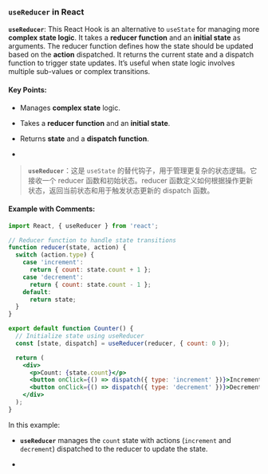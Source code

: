 ### `useReducer` in React

**`useReducer`**: This React Hook is an alternative to `useState` for managing more **complex state logic**. It takes a **reducer function** and an **initial state** as arguments. The reducer function defines how the state should be updated based on the **action** dispatched. It returns the current state and a dispatch function to trigger state updates. It’s useful when state logic involves multiple sub-values or complex transitions.

<audio src="C:\Users\10691\Downloads\__`useReducer`_.mp3"></audio>

#### Key Points:
- Manages **complex state** logic.

- Takes a **reducer function** and an **initial state**.

- Returns **state** and a **dispatch function**.

- <audio src="C:\Users\10691\Downloads\- Manages __com.mp3"></audio>

> **`useReducer`**：这是 `useState` 的替代钩子，用于管理更复杂的状态逻辑。它接收一个 reducer 函数和初始状态。reducer 函数定义如何根据操作更新状态，返回当前状态和用于触发状态更新的 dispatch 函数。
>
> <audio src="C:\Users\10691\Downloads\useReducer：这是 `.mp3"></audio>

#### Example with Comments:

<audio src="C:\Users\10691\Downloads\这段代码展示了如何使用 Rea (7).mp3"></audio>

```jsx
import React, { useReducer } from 'react';

// Reducer function to handle state transitions
function reducer(state, action) {
  switch (action.type) {
    case 'increment':
      return { count: state.count + 1 };
    case 'decrement':
      return { count: state.count - 1 };
    default:
      return state;
  }
}

export default function Counter() {
  // Initialize state using useReducer
  const [state, dispatch] = useReducer(reducer, { count: 0 });

  return (
    <div>
      <p>Count: {state.count}</p>
      <button onClick={() => dispatch({ type: 'increment' })}>Increment</button>
      <button onClick={() => dispatch({ type: 'decrement' })}>Decrement</button>
    </div>
  );
}
```

In this example:
- **`useReducer`** manages the `count` state with actions (`increment` and `decrement`) dispatched to the reducer to update the state.

- <audio src="C:\Users\10691\Downloads\__`useReducer`_ (1).mp3"></audio>